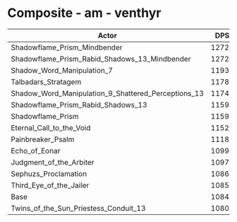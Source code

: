 # Composite - am - venthyr
| Actor | DPS | Increase |
|---|:---:|:---:|
|Shadowflame_Prism_Mindbender|12724|17.30%|
|Shadowflame_Prism_Rabid_Shadows_13_Mindbender|12724|17.29%|
|Shadow_Word_Manipulation_7|11937|10.05%|
|Talbadars_Stratagem|11782|8.61%|
|Shadow_Word_Manipulation_9_Shattered_Perceptions_13|11743|8.25%|
|Shadowflame_Prism_Rabid_Shadows_13|11598|6.91%|
|Shadowflame_Prism|11597|6.91%|
|Eternal_Call_to_the_Void|11521|6.21%|
|Painbreaker_Psalm|11186|3.12%|
|Echo_of_Eonar|10996|1.36%|
|Judgment_of_the_Arbiter|10970|1.12%|
|Sephuzs_Proclamation|10868|0.19%|
|Third_Eye_of_the_Jailer|10852|0.04%|
|Base|10848|0.00%|
|Twins_of_the_Sun_Priestess_Conduit_13|10809|-0.36%|

